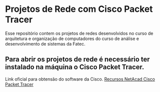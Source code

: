 # Projetos de Rede com Cisco Packet Tracer
Esse repositório contem os projetos de redes desenvolvidos no curso de arquitetura e organização de computadores do curso de análise e desenvolvimento de sistemas da Fatec.
## Para abrir os projetos de rede é necessário ter instalado na máquina o Cisco Packet Tracer.
Link oficial para obtensão do software da Cisco.
[Recursos NetAcad Cisco Packet Tracer](https://www.netacad.com/resources/lab-downloads?courseLang=pt-BR)